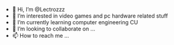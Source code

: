 - 👋 Hi, I’m @Lectrozzz
- 👀 I’m interested in video games and pc hardware related stuff
- 🌱 I’m currently learning computer engineering CU
- 💞️ I’m looking to collaborate on ...
- 📫 How to reach me ...

<!---
Lectrozzz/Lectrozzz is a ✨ special ✨ repository because its `README.md` (this file) appears on your GitHub profile.
You can click the Preview link to take a look at your changes.
--->
